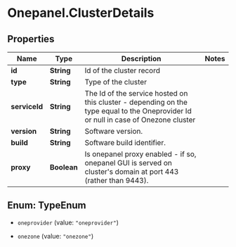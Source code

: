 # Onepanel.ClusterDetails

## Properties
Name | Type | Description | Notes
------------ | ------------- | ------------- | -------------
**id** | **String** | Id of the cluster record | 
**type** | **String** | Type of the cluster | 
**serviceId** | **String** | The Id of the service hosted on this cluster - depending on the type equal to the Oneprovider Id or null in case of Onezone cluster  | 
**version** | **String** | Software version. | 
**build** | **String** | Software build identifier. | 
**proxy** | **Boolean** | Is onepanel proxy enabled - if so, onepanel GUI is served on cluster&#39;s domain at port 443 (rather than 9443).  | 


<a name="TypeEnum"></a>
## Enum: TypeEnum


* `oneprovider` (value: `"oneprovider"`)

* `onezone` (value: `"onezone"`)




